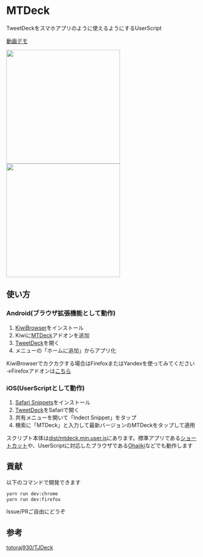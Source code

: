 # MTDeck
TweetDeckをスマホアプリのように使えるようにするUserScript

[動画デモ](https://streamable.com/oocea)

<img src="https://i.imgur.com/xBrApsM.png" width="300">
<img src="https://i.imgur.com/aFG6fBr.png" width="300">

## 使い方
### Android(ブラウザ拡張機能として動作)
1. [KiwiBrowser](https://play.google.com/store/apps/details?id=com.kiwibrowser.browser)をインストール
2. Kiwiに[MTDeck](https://chrome.google.com/webstore/detail/mtdeck/ednjoleioepmccklimdkcbbchlcjhpij)アドオンを追加
4. [TweetDeck](https://tweetdeck.twitter.com)を開く
5. メニューの「ホームに追加」からアプリ化

KiwiBrowserでカクカクする場合はFirefoxまたはYandexを使ってみてください  
→Firefoxアドオンは[こちら](https://addons.mozilla.org/ja/firefox/addon/mobiletweetdeck/)

### iOS(UserScriptとして動作)
1. [Safari Snippets](https://apps.apple.com/jp/app/safari-snippets/id1126048257)をインストール
2. [TweetDeck](https://tweetdeck.twitter.com)をSafariで開く
3. 共有メニューを開いて「Indect Snippet」をタップ
4. 検索に「MTDeck」と入力して最新バージョンのMTDeckをタップして適用

スクリプト本体は[dist/mtdeck.min.user.js](https://github.com/mkizka/MTDeck/raw/master/dist/mtdeck.min.user.js)にあります。標準アプリである[ショートカット](https://apps.apple.com/jp/app/%E3%82%B7%E3%83%A7%E3%83%BC%E3%83%88%E3%82%AB%E3%83%83%E3%83%88/id915249334)や、UserScriptに対応したブラウザである[Ohajiki](http://ohajiki.ios-web.com/)などでも動作します

## 貢献
以下のコマンドで開発できます
```bash
yarn run dev:chrome
yarn run dev:firefox
```

Issue/PRご自由にどうぞ

## 参考
[totoraj930/TJDeck](https://github.com/totoraj930/TJDeck)
